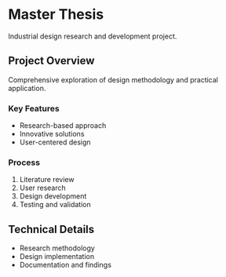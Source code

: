 # Master Thesis

Industrial design research and development project.

## Project Overview
Comprehensive exploration of design methodology and practical application.

### Key Features
- Research-based approach
- Innovative solutions
- User-centered design

### Process
1. Literature review
2. User research
3. Design development
4. Testing and validation

## Technical Details
- Research methodology
- Design implementation
- Documentation and findings 